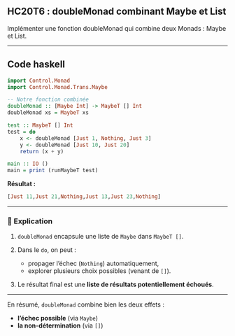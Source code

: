 ## HC20T6 : doubleMonad combinant Maybe et List

Implémenter une fonction doubleMonad qui combine deux Monads : Maybe et List.

---

## Code haskell

```haskell
import Control.Monad
import Control.Monad.Trans.Maybe

-- Notre fonction combinée
doubleMonad :: [Maybe Int] -> MaybeT [] Int
doubleMonad xs = MaybeT xs

test :: MaybeT [] Int
test = do
    x <- doubleMonad [Just 1, Nothing, Just 3]
    y <- doubleMonad [Just 10, Just 20]
    return (x + y)

main :: IO ()
main = print (runMaybeT test)
```

**Résultat :**

```haskell
[Just 11,Just 21,Nothing,Just 13,Just 23,Nothing]
```

---

### 🧾 Explication

1. `doubleMonad` encapsule une liste de `Maybe` dans `MaybeT []`.
2. Dans le `do`, on peut :

   * propager l’échec (`Nothing`) automatiquement,
   * explorer plusieurs choix possibles (venant de `[]`).
3. Le résultat final est une **liste de résultats potentiellement échoués**.

---

En résumé, `doubleMonad` combine bien les deux effets :

* **l’échec possible** (via `Maybe`)
* **la non-détermination** (via `[]`)
